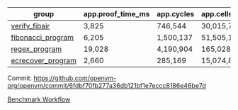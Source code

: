 | group | app.proof_time_ms | app.cycles | app.cells_used | leaf.proof_time_ms | leaf.cycles | leaf.cells_used |
| -- | -- | -- | -- | -- | -- | -- |
| [verify_fibair](https://github.com/openvm-org/openvm/blob/benchmark-results/benchmarks/verify_fibair-6fdbf70fb277a36db121bf1e7eccc8186e46be7d.md) | 3,825 |  746,544 |  30,015,704 |- | - | - |
| [fibonacci_program](https://github.com/openvm-org/openvm/blob/benchmark-results/benchmarks/fibonacci-6fdbf70fb277a36db121bf1e7eccc8186e46be7d.md) | 6,205 |  1,500,137 |  51,505,102 | 16,012 |  3,170,770 |  128,850,597 |
| [regex_program](https://github.com/openvm-org/openvm/blob/benchmark-results/benchmarks/regex-6fdbf70fb277a36db121bf1e7eccc8186e46be7d.md) | 19,028 |  4,190,904 |  165,028,173 | 31,902 |  6,521,680 |  291,286,359 |
| [ecrecover_program](https://github.com/openvm-org/openvm/blob/benchmark-results/benchmarks/ecrecover-6fdbf70fb277a36db121bf1e7eccc8186e46be7d.md) | 2,660 |  285,169 |  15,074,875 | 42,618 |  9,651,798 |  439,992,691 |


Commit: https://github.com/openvm-org/openvm/commit/6fdbf70fb277a36db121bf1e7eccc8186e46be7d

[Benchmark Workflow](https://github.com/openvm-org/openvm/actions/runs/12666554992)
